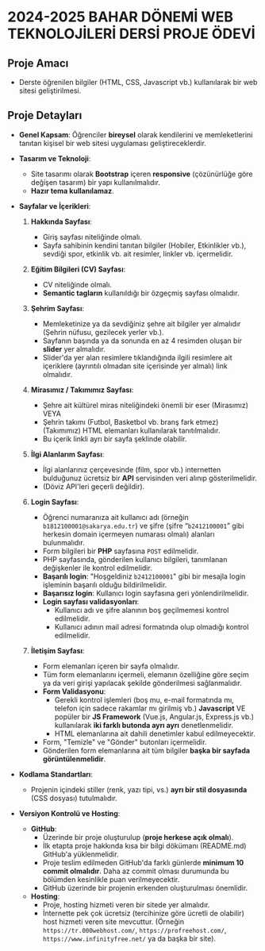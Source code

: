 # 2024-2025 BAHAR DÖNEMİ WEB TEKNOLOJİLERİ DERSİ PROJE ÖDEVİ

## Proje Amacı
- Derste öğrenilen bilgiler (HTML, CSS, Javascript vb.) kullanılarak bir web sitesi geliştirilmesi.

## Proje Detayları

-   **Genel Kapsam**: Öğrenciler **bireysel** olarak kendilerini ve memleketlerini tanıtan kişisel bir web sitesi uygulaması geliştireceklerdir.

-   **Tasarım ve Teknoloji**:
    -   Site tasarımı olarak **Bootstrap** içeren **responsive** (çözünürlüğe göre değişen tasarım) bir yapı kullanılmalıdır.
    -   **Hazır tema kullanılamaz**.

-   **Sayfalar ve İçerikleri**:

    1.  **Hakkında Sayfası**:
        -   Giriş sayfası niteliğinde olmalı.
        -   Sayfa sahibinin kendini tanıtan bilgiler (Hobiler, Etkinlikler vb.), sevdiği spor, etkinlik vb. ait resimler, linkler vb. içermelidir.

    2.  **Eğitim Bilgileri (CV) Sayfası**:
        -   CV niteliğinde olmalı.
        -   **Semantic tagların** kullanıldığı bir özgeçmiş sayfası olmalıdır.

    3.  **Şehrim Sayfası**:
        -   Memleketinize ya da sevdiğiniz şehre ait bilgiler yer almalıdır (Şehrin nüfusu, gezilecek yerler vb.).
        -   Sayfanın başında ya da sonunda en az 4 resimden oluşan bir **slider** yer almalıdır.
        -   Slider'da yer alan resimlere tıklandığında ilgili resimlere ait içeriklere (ayrıntılı olmadan site içerisinde yer almalı) link olmalıdır.

    4.  **Mirasımız / Takımımız Sayfası**:
        -   Şehre ait kültürel miras niteliğindeki önemli bir eser (Mirasımız) VEYA
        -   Şehrin takımı (Futbol, Basketbol vb. branş fark etmez) (Takımımız) HTML elemanları kullanılarak tanıtılmalıdır.
        -   Bu içerik linkli ayrı bir sayfa şeklinde olabilir.

    5.  **İlgi Alanlarım Sayfası**:
        -   İlgi alanlarınız çerçevesinde (film, spor vb.) internetten bulduğunuz ücretsiz bir **API** servisinden veri alınıp gösterilmelidir.
        -   (Döviz API'leri geçerli değildir).

    6.  **Login Sayfası**:
        -   Öğrenci numaranıza ait kullanıcı adı (örneğin `b1812100001@sakarya.edu.tr`) ve şifre (şifre “`b2412100001`” gibi herkesin domain içermeyen numarası olmalı) alanları bulunmalıdır.
        -   Form bilgileri bir **PHP** sayfasına `POST` edilmelidir.
        -   PHP sayfasında, gönderilen kullanıcı bilgileri, tanımlanan değişkenler ile kontrol edilmelidir.
        -   **Başarılı login**: "Hoşgeldiniz `b2412100001`" gibi bir mesajla login işleminin başarılı olduğu bildirilmelidir.
        -   **Başarısız login**: Kullanıcı login sayfasına geri yönlendirilmelidir.
        -   **Login sayfası validasyonları**:
            -   Kullanıcı adı ve şifre alanının boş geçilmemesi kontrol edilmelidir.
            -   Kullanıcı adının mail adresi formatında olup olmadığı kontrol edilmelidir.

    7.  **İletişim Sayfası**:
        -   Form elemanları içeren bir sayfa olmalıdır.
        -   Tüm form elemanlarını içermeli, elemanın özelliğine göre seçim ya da veri girişi yapılacak şekilde gönderilmesi sağlanmalıdır.
        -   **Form Validasyonu**:
            -   Gerekli kontrol işlemleri (boş mu, e-mail formatında mı, telefon için sadece rakamlar mı girilmiş vb.) **Javascript** VE popüler bir **JS Framework** (Vue.js, Angular.js, Express.js vb.) kullanılarak **iki farklı butonda ayrı ayrı** denetlenmelidir.
            -   HTML elemanlarına ait dahili denetimler kabul edilmeyecektir.
        -   Form, "Temizle" ve "Gönder" butonları içermelidir.
        -   Gönderilen form elemanlarına ait tüm bilgiler **başka bir sayfada görüntülenmelidir**.

-   **Kodlama Standartları**:
    -   Projenin içindeki stiller (renk, yazı tipi, vs.) **ayrı bir stil dosyasında** (CSS dosyası) tutulmalıdır.

-   **Versiyon Kontrolü ve Hosting**:
    -   **GitHub**:
        -   Üzerinde bir proje oluşturulup (**proje herkese açık olmalı**).
        -   İlk etapta proje hakkında kısa bir bilgi dökümanı (README.md) GitHub'a yüklenmelidir.
        -   Proje teslim edilmeden GitHub'da farklı günlerde **minimum 10 commit olmalıdır**. Daha az commit olması durumunda bu bölümden kesinlikle puan verilmeyecektir.
        -   GitHub üzerinde bir projenin erkenden oluşturulması önemlidir.
    -   **Hosting**:
        -   Proje, hosting hizmeti veren bir sitede yer almalıdır.
        -   İnternette pek çok ücretsiz (tercihinize göre ücretli de olabilir) host hizmeti veren site mevcuttur. (Örneğin `https://tr.000webhost.com/`, `https://profreehost.com/`, `https://www.infinityfree.net/` ya da başka bir site).
       

